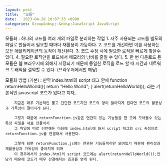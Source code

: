 ```yaml
---
layout: post
title:  "모듈"
date:   2023-04-28 10:07:33 +0900
categories: Group&nbsp;:&nbsp;JavaScript JavaScript
---
```


모듈화 : 하나의 코드를 여러 개의 파일로 분리하는 작업
        1. 자주 사용되는 코드를 별도의 파일로 만들어서 필요할 때마다 재활용이 가능하다.
        2. 코드를 개선하면 이를 사용하는 모든 애플리케이션의 동작이 개선된다.
        3. 코드 수정 시에 필요한 로직을 빠르게 찾을수 있다. 
        4. 필요한 로직만을 로드해서 메모리의 낭비를 줄일 수 있다. 
        5. 한 번 다운로드 된 모듈은 웹 브라우저에 의해서 저장되기 때문에 동일한 로직을 로드 할 때
        시간과 네트워크 트래픽을 절약할 수 있다. (브라우저에서만 해당) 
    
모듈화 방법 (기본) :
        만약 index.html의 script 태그 안에
        function returnHelloWorld(){
            return "Hello World";
        }
        alert(returnHelloWorld());
        라는 기본적인 javascript 코드가 있다고 치자,

        지금은 매우 기본적인 짧고 간단한 코드지만 코드의 양이 많아지게 된다면 코드의 활용성과 가독성이 떨어지게 된다.
        
        그렇기 때문에 returnFunction.js같은 연관되 있는 기능들을 한 곳에 모아둘수 있는 특정 파일을 새로 만들어서
        그 파일에 따로 선언해둔 다음에 index.html에 와서 script 태그의 src 속성으로 returnFunction.js를 연결해서 사용한다.

        그렇게 되면 returnFunction.js에는 연관된 기능들끼리만 모여있기 때문에 편리성과 재활용성과 가독성이 좋아지게 되며
        이 경우에서의 index.html의 script 코드에는 alert(returnHelloWorld());만 남기 때문에 코드가 매우 간결해지는 효과를 얻게 된다.